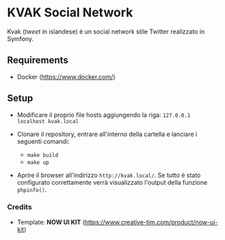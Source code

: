 # KVAK Social Network

Kvak (_tweet_ in islandese) è un social network stile Twitter realizzato in Symfony.

## Requirements

- Docker (https://www.docker.com/)

## Setup

- Modificare il proprio file hosts aggiungendo la riga: `127.0.0.1	localhost kvak.local`
- Clonare il repository, entrare all'interno della cartella e lanciare i seguenti comandi:
    - `make build`
    - `make up`

- Aprire il browser all'indirizzo `http://kvak.local/`. Se tutto è stato configurato correttamente verrà visualizzato l'output della funzione `phpinfo()`.

### Credits

* Template: **NOW UI KIT** (https://www.creative-tim.com/product/now-ui-kit)
 
